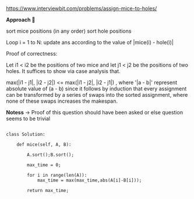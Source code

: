 
https://www.interviewbit.com/problems/assign-mice-to-holes/



**Approach 🦖**

sort mice positions (in any order)
sort hole positions 

Loop i = 1 to N:
    update ans according to the value of |mice(i) - hole(i)|

Proof of correctness:

Let i1 < i2 be the positions of two mice and let j1 < j2 be the positions of two holes.
It suffices to show via case analysis that.

max(|i1 - j1|, |i2 - j2|) <= max(|i1 - j2|, |i2 - j1|) , 
    where '|a - b|' represent absolute value of (a - b)
since it follows by induction that every assignment can be transformed by a series of swaps into the sorted assignment, where none of these swaps increases the makespan.

**Notess**
-> Proof of this question should have been asked or else question seems to be trivial

```

class Solution:

	def mice(self, A, B):

        A.sort();B.sort();

        max_time = 0;

        for i in range(len(A)):
            max_time = max(max_time,abs(A[i]-B[i]));
			
        return max_time;

```
